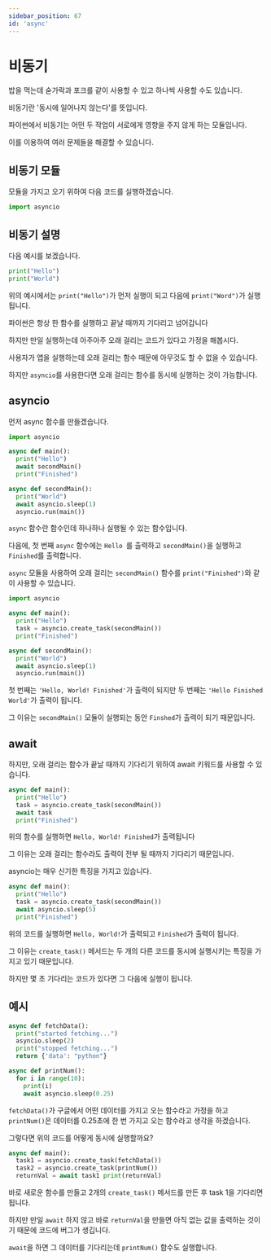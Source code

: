 ```yaml
---
sidebar_position: 67
id: 'async'
---
```


# 비동기

밥을 먹는데 숟가락과 포크를 같이 사용할 수 있고 하나씩 사용할 수도 있습니다.

비동기란 '동시에 일어나지 않는다'를 뜻입니다.

파이썬에서 비동기는 어떤 두 작업이 서로에게 영향을 주지 않게 하는 모듈입니다.

이를 이용하여 여러 문제들을 해결할 수 있습니다.

## 비동기 모듈

모듈을 가지고 오기 위하여 다음 코드를 실행하겠습니다.

```python
import asyncio
```

## 비동기 설명

다음 예시를 보겠습니다.

```python
print("Hello")
print("World")
```

위의 예시에서는 `print("Hello")`가 먼저 실행이 되고 다음에 `print("Word")`가 실행됩니다.

파이썬은 항상 한 함수를 실행하고 끝날 때까지 기다리고 넘어갑니다

하지만 만일 실행하는데 아주아주 오래 걸리는 코드가 있다고 가정을 해봅시다.

사용자가 앱을 실행하는데 오래 걸리는 함수 때문에 아무것도 할 수 없을 수 있습니다.

하지만 `asyncio`를 사용한다면 오래 걸리는 함수를 동시에 실행하는 것이 가능합니다.

## asyncio

먼저 async 함수를 만들겠습니다.

```python
import asyncio

async def main():
  print("Hello")
  await secondMain()
  print("Finished")

async def secondMain():
  print("World")
  await asyncio.sleep(1)
  asyncio.run(main())
```

`async` 함수란 함수인데 하나하나 실행될 수 있는 함수입니다.

다음에, 첫 번째 `async` 함수에는 `Hello `를 출력하고 `secondMain()`을 실행하고 `Finished`를 출력합니다.

`async` 모듈을 사용하여 오래 걸리는 `secondMain()` 함수를 `print("Finished")`와 같이 사용할 수 있습니다.

```python
import asyncio

async def main():
  print("Hello")
  task = asyncio.create_task(secondMain())
  print("Finished")

async def secondMain():
  print("World")
  await asyncio.sleep(1)
  asyncio.run(main())
```

첫 번째는 `'Hello, World! Finished'`가 출력이 되지만 두 번째는 `'Hello Finished World'`가 출력이 됩니다.

그 이유는 `secondMain()` 모듈이 실행되는 동안 `Finshed`가 출력이 되기 때문입니다.

## await

하지만, 오래 걸리는 함수가 끝날 때까지 기다리기 위하여 await 키워드를 사용할 수 있습니다.

```python
async def main():
  print("Hello")
  task = asyncio.create_task(secondMain())
  await task
  print("Finished")
```

위의 함수를 실행하면 `Hello, World! Finished`가 출력됩니다

그 이유는 오래 걸리는 함수라도 출력이 전부 될 때까지 기다리기 때문입니다.

asyncio는 매우 신기한 특징을 가지고 있습니다.

```python
async def main():
  print("Hello")
  task = asyncio.create_task(secondMain())
  await asyncio.sleep(5)
  print("Finished")
```

위의 코드를 실행하면 `Hello, World!`가 출력되고 `Finished`가 출력이 됩니다.

그 이유는 `create_task()` 메서드는 두 개의 다른 코드를 동시에 실행시키는 특징을 가지고 있기 때문입니다.

하지만 몇 초 기다리는 코드가 있다면 그 다음에 실행이 됩니다.

## 예시
```python
async def fetchData():
  print("started fetching...")
  asyncio.sleep(2)
  print("stopped fetching...")
  return {'data': "python"}

async def printNum():
  for i in range(10):
    print(i)
    await asyncio.sleep(0.25)
```

`fetchData()`가 구글에서 어떤 데이터를 가지고 오는 함수라고 가정을 하고 `printNum()`은 데이터를 0.25초에 한 번 가지고 오는 함수라고 생각을 하겠습니다.

그렇다면 위의 코드를 어떻게 동시에 실행할까요?

```python
async def main():
  task1 = asyncio.create_task(fetchData())
  task2 = asyncio.create_task(printNum())
  returnVal = await task1 print(returnVal)
```

바로 새로운 함수를 만들고 2개의 `create_task()` 메서드를 만든 후 task 1을 기다리면 됩니다.

하지만 만일 `await` 하지 않고 바로 `returnVal`을 만들면 아직 없는 값을 출력하는 것이기 때문에 코드에 버그가 생깁니다.

`await`을 하면 그 데이터를 기다리는데 `printNum()` 함수도 실행합니다.


